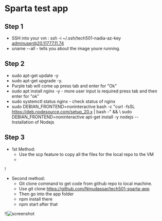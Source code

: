 # Sparta test app

## Step 1

- SSH into your vm : ssh -i ~/.ssh/tech501-nadia-az-key adminuser@20.11777.11.74
- uname --all - tells you about the image youre running.

## Step 2

- sudo apt-get update -y
- sudo apt-get upgrade -y.
- Purple tab will come up press tab and enter for "Ok"
- sudo apt install nginx -y - more user input is required press tab and then enter for "ok"
- sudo systemctl status nginx - check status of nginx
- sudo DEBIAN_FRONTEND=noninteractive bash -c "curl -fsSL https://deb.nodesource.com/setup_20.x | bash -" && \ sudo DEBIAN_FRONTEND=noninteractive apt-get install -y nodejs -- Installation of Nodejs

## Step 3

- 1st Method:
  - Use the scp feature to copy all the files for the local repo to the VM
  -

!

- Second method:
  - Git clone command to get code from github repo to local machine.
  - Use git clone https://github.com/Nmudassar/tech501-sparta-app
  - Then go into the app folder
  - npm install there
  - npm start after that

!!![screenshot](<../../Screenshot 2025-01-27 200218.png>)
